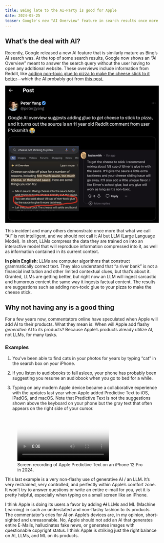 ```yaml
---
title: Being late to the AI-Party is good for Apple
date: 2024-05-25
teaser: Google's new "AI Overview" feature in search results once more highlights the limitations of LLMs. I think Apple, on the other hand, integrates AI and ML subtly and effectively, enhancing functionality without the risks of generative AI.
---
```

## What’s the deal with AI?

Recently, Google released a new AI feature that is similarly mature as Bing’s AI search was. At the top of some search results, Google now shows an “AI Overview” meant to answer the search query without the user having to open any additional website. These overviews include information from Reddit, like [adding non-toxic glue to pizza to make the cheese stick to it better](https://twitter.com/petergyang/status/1793480607198323196?ref_src=twsrc%5Etfw%7Ctwcamp%5Etweetembed%7Ctwterm%5E1793480607198323196%7Ctwgr%5E291b76823ea4c5d3f0cb3844005e9f882d3bbead%7Ctwcon%5Es1_c10&ref_url=https%3A%2F%2Fwww.hindustantimes.com%2Ftrending%2Fman-claims-google-ai-suggested-he-use-glue-to-stick-cheese-to-pizza-x-post-goes-viral-101716530282873.html)—which the AI probably got from [this post.](https://www.reddit.com/r/Pizza/comments/1a19s0/comment/c8t7bbp/) 

![Screenshot of the post on X as linked to above.](assets/2024-05-25%20Being%20late%20to%20the%20AI-Party%20is%20good%20for%20Apple.md/CleanShot%202024-05-25%20at%2010.23.14@2x.jpeg)

This incident and many others demonstrate once more that what we call “AI” is not intelligent, and we should not call it AI but LLM (Large Language Model). In short, LLMs compress the data they are trained on into an interactive model that will reproduce information compressed into it, as well as information contained in its current context.

**In plain English:** LLMs are computer algorithms that construct grammatically correct text. They also understand that “a river bank” is not a financial institution and other limited contextual clues, but that’s about it. Granted, LLMs are getting better, but right now an LLM will ingest sarcastic and humorous content the same way it ingests factual content. The results are suggestions such as adding non-toxic glue to your pizza to make the cheese stick.

## Why not having any is a good thing

For a few years now, commentators online have speculated when Apple will add AI to their products. What they mean is: When will Apple add flashy *generative* AI to its products? Because Apple’s products already utilize AI, not LLMs, for many tasks.

### Examples

1. You’ve been able to find cats in your photos for years by typing “cat” in the search box on your iPhone.

2. If you listen to audiobooks to fall asleep, your phone has probably been suggesting you resume an audiobook when you go to bed for a while.

3. Typing on any modern Apple device became a collaborative experience with the updates last year when Apple added Predictive Text to iOS, iPadOS, and macOS. Note that Predictive Text is not the suggestions shown above the keyboard on your phone but the gray text that often appears on the right side of your cursor.

<figure><video src="assets/2024-05-25%20Being%20late%20to%20the%20AI-Party%20is%20good%20for%20Apple.md/Apple%20Predictive%20Text.mov" poster="assets/2024-05-25%20Being%20late%20to%20the%20AI-Party%20is%20good%20for%20Apple.md/Apple%20Predictive%20Text%20Poster.jpg" controls></video><figcaption>Screen recording of Apple Predictive Text on an iPhone 12 Pro in 2024.</figcaption></figure>

This last example is a very non-flashy use of generative AI / an LLM. It’s very restrained, very controlled, and perfectly within Apple’s comfort zone. It won’t try to answer questions or write an entire e-mail for you, yet it is pretty helpful, especially when typing on a small screen like an iPhone.

I think Apple is doing its users a favor by adding ~~AI~~ LLMs and ML (Machine Learning) in such an understated and non-flashy fashion to its products. The commentator’s cries for AI on Apple’s devices are, in my opinion, short-sighted and unreasonable. No, Apple should not add an AI that generates entire E-Mails, hallucinates fake news, or generates images with questionable copyright status. I think Apple is striking just the right balance on AI, LLMs, and ML on its products.